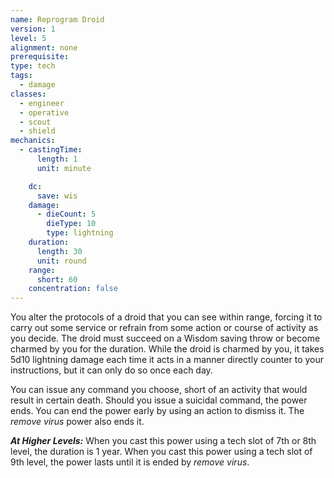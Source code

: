 ```yaml
---
name: Reprogram Droid
version: 1
level: 5
alignment: none
prerequisite: 
type: tech
tags:
  - damage
classes:
  - engineer
  - operative
  - scout
  - shield
mechanics:
  - castingTime:
      length: 1
      unit: minute

    dc:
      save: wis
    damage:
      - dieCount: 5
        dieType: 10
        type: lightning
    duration:
      length: 30
      unit: round
    range:
      short: 60
    concentration: false
---
```

You alter the protocols of a droid that you can see within range, forcing it to carry out some service or refrain from some action or course of activity as you decide. The droid must succeed on a Wisdom saving throw or become charmed by you for the duration. While the droid is charmed by you, it takes 5d10 lightning damage each time it acts in a manner directly counter to your instructions, but it can only do so once each day.

You can issue any command you choose, short of an activity that would result in certain death. Should you issue a suicidal command, the power ends. You can end the power early by using an action to dismiss it. The *remove virus* power also ends it.

***__At Higher Levels__:*** When you cast this power using a tech slot of 7th or 8th level, the duration is 1 year. When you cast this power using a tech slot of 9th level, the power lasts until it is ended by *remove virus*.
    